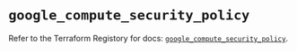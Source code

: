 # `google_compute_security_policy`

Refer to the Terraform Registory for docs: [`google_compute_security_policy`](https://www.terraform.io/docs/providers/google-beta/r/google_compute_security_policy).
